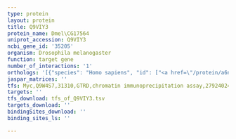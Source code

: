 ```yaml
---
type: protein
layout: protein
title: Q9VIY3
protein_name: Dmel\CG17564
uniprot_accession: Q9VIY3
ncbi_gene_id: '35205'
organism: Drosophila melanogaster
function: target gene
number_of_interactions: '1'
orthologs: '[{"species": "Homo sapiens", "id": ["<a href=\"/protein/a6nft4\">A6NFT4</a>", "<a href=\"/protein/q96m95\">Q96M95</a>"]}, {"species": "Danio rerio", "id": ["A3KQF2"]}, {"species": "Mus musculus", "id": ["<a href=\"/protein/q5sv66\">Q5SV66</a>", "<a href=\"/protein/j3qpz5\">J3QPZ5</a>"]}, {"species": "Rattus norvegicus", "id": ["<a href=\"/protein/d3zaz8\">D3ZAZ8</a>"]}]'
jaspar_matrices: ''
tfs: Myc,Q9W4S7,31310,GTRD,chromatin immunoprecipitation assay,27924024%5Buid%5D,No
targets: ''
tfs_download: tfs_of_Q9VIY3.tsv
targets_download: ''
bindingSites_download: ''
binding_sites_ls: ''

---
```


